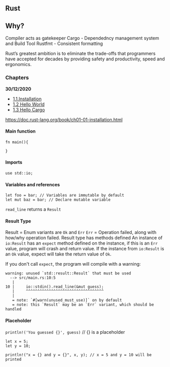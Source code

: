 ## Rust

## Why?

Compiler acts as gatekeeper
Cargo - Dependedncy management system and Build Tool
Rustfmt - Consistent formatting

Rust’s greatest ambition is to eliminate the trade-offs that 
programmers have accepted for decades by providing safety and 
productivity, speed and ergonomics.

### Chapters

**30/12/2020**
- [1.1.Installation](https://doc.rust-lang.org/book/ch01-01-installation.html)
- [1.2 Hello World](https://doc.rust-lang.org/book/ch01-02-hello-world.html)
- [1.3 Hello Cargo](https://doc.rust-lang.org/book/ch01-03-hello-cargo.html)

https://doc.rust-lang.org/book/ch01-01-installation.html

#### Main function
```
fn main(){

}
```

#### Imports
```
use std::io;
```

#### Variables and references
```
let foo = bar; // Variables are immutable by default
let mut baz = bar; // Declare mutable variable
```

`read_line` returns a `Result`

#### Result Type
Result = Enum
variants are `Ok` and `Err`
`Err` = Operation failed, along with how/why operation failed.
Result type has methods defined
An instance of `io:Result` has an `expect` method defined on the instance, if this is an `Err` value, program will crash and return value.
If the instance from `io:Result` is an `Ok` value, expect will take the return value of `Ok`.

If you don't call `expect`, the program will compile with a warning:
```
warning: unused `std::result::Result` that must be used
  --> src/main.rs:10:5
   |
10 |     io::stdin().read_line(&mut guess);
   |     ^^^^^^^^^^^^^^^^^^^^^^^^^^^^^^^^^^
   |
   = note: `#[warn(unused_must_use)]` on by default
   = note: this `Result` may be an `Err` variant, which should be handled
```
#### Placeholder
`println!('You guessed {}', guess)` // {} is a placeholder

```
let x = 5;
let y = 10;

println!("x = {} and y = {}", x, y); // x = 5 and y = 10 will be printed
```
